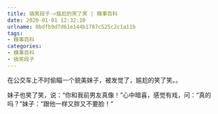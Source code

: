 ```yaml
---
title: 搞笑段子->尴尬的笑了笑 | 糗事百科
date: 2020-01-01 12:32:10
urlname: 0bdfb9d7d61e144b1787c525c2c1a11b
tags: 
- 糗事百科
categories:
- 糗事百科
- 搞笑段子
---
```

在公交车上不时偷瞄一个貌美妹子，被发觉了，尴尬的笑了笑。。

妹子也笑了笑，说：“你和我前男友真像！”心中暗喜，感觉有戏，问：“真的吗？”妹子：“跟他一样又胖又不要脸！”


